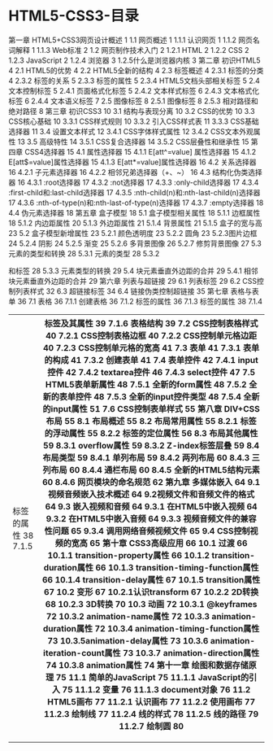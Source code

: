 # HTML5-CSS3-目录
第一章 HTML5+CSS3网页设计概述	1
1.1 网页概述	1
1.1.1 认识网页	1
1.1.2 网页名词解释	1
1.1.3 Web标准	2
1.2 网页制作技术入门	2
1.2.1 HTML	2
1.2.2 CSS	2
1.2.3 JavaScript	2
1.2.4 浏览器	3
1.2.5什么是浏览器内核	3
第二章  初识HTML5	4
2.1 HTML5的优势	4
2.2 HTML5全新的结构	4
2.3 标签概述	4
2.3.1 标签的分类	4
2.3.2 标签的关系	5
2.3.3 标签的属性	5
2.3.4 HTML5文档头部相关标签	5
2.4 文本控制标签	5
2.4.1  页面格式化标签	5
2.4.2  文本样式标签	6
2.4.3  文本格式化标签	6
2.4.4  文本语义标签	7
2.5  图像标签	8
2.5.1  图像标签<img />	8
2.5.3 相对路径和绝对路径	8
第三章  初识CSS3	10
3.1 结构与表现分离	10
3.2 CSS的优势	10
3.3 CSS核心基础	10
3.3.1 CSS样式规则	10
3.3.2 引入CSS样式表	11
3.3.3 CSS基础选择器	11
3.4 设置文本样式	12
3.4.1 CSS字体样式属性	12
3.4.2 CSS文本外观属性	13
3.5 高级特性	14
3.5.1 CSS复合选择器	14
3.5.2 CSS层叠性和继承性	15
第四章  CSS4选择器	15
4.1 属性选择器	15
4.1.1   E[att^=value] 属性选择器	15
4.1.2   E[att$=value]属性选择器	15
4.1.3   E[att*=value]属性选择器	16
4.2 关系选择器	16
4.2.1 子元素选择器	16
4.2.2 相邻兄弟选择器（+、~）	16
4.3 结构化伪类选择器	16
4.3.1 :root选择器	17
4.3.2 :not选择器	17
4.3.3 :only-child选择器	17
4.3.4 :first-child和:last-child选择器	17
4.3.5 :nth-child(n)和:nth-last-child(n)选择器	17
4.3.6 :nth-of-type(n)和:nth-last-of-type(n)选择器	17
4.3.7 :empty选择器	18
4.4 伪元素选择器	18
第五章  盒子模型	18
5.1 盒子模型相关属性	18
5.1.1 边框属性	18
5.1.2 内边距属性	20
5.1.3 外边距属性	21
5.1.4 背景属性	21
5.1.5 盒子的宽与高	23
5.2  盒子模型新增属性	23
5.2.1 颜色透明度	23
5.2.2 圆角	23
5.2.3图片边框	24
5.2.4 阴影	24
5.2.5 渐变	25
5.2.6 多背景图像	26
5.2.7 修剪背景图像	27
5.3 元素的类型和转换	28
5.3.1 元素的类型	28
5.3.2 <div>和<span>标签	28
5.3.3 元素类型的转换	29
5.4 块元素垂直外边距的合并	29
5.4.1 相邻块元素垂直外边距的合并	29
第六章  列表与超链接	29
6.1  列表标签	29
6.2 CSS控制列表样式	32
6.3  超链接标签	34
6.4  链接伪类控制超链接	35
第七章  表格与表单	36
7.1 表格	36
7.1.1 创建表格	36
7.1.2 <table>标签的属性	36
7.1.3 <tr>标签的属性	38
7.1.4 <td>标签的属性	38
7.1.5 <th>标签及其属性	39
7.1.6 表格结构	39
7.2 CSS控制表格样式	40
7.2.1 CSS控制表格边框	40
7.2.2 CSS控制单元格边距	40
7.2.3 CSS控制单元格的宽高	41
7.3  表单	41
7.3.1 表单的构成	41
7.3.2 创建表单	41
7.4  表单控件	42
7.4.1 input控件	42
7.4.2 textarea控件	46
7.4.3 select控件	47
7.5 HTML5表单新属性	48
7.5.1 全新的form属性	48
7.5.2 全新的表单控件	48
7.5.3  全新的input控件类型	48
7.5.4 全新的input属性	51
7.6  CSS控制表单样式	55
第八章  DIV+CSS布局	55
8.1  布局概述	55
8.2 布局常用属性	55
8.2.1  标签的浮动属性	55
8.2.2  标签的定位属性	56
8.3 布局其他属性	59
8.3.1  overflow属性	59
8.3.2  Z-index标签层叠	59
8.4  布局类型	59
8.4.1  单列布局	59
8.4.2  两列布局	60
8.4.3  三列布局	60
8.4.4  通栏布局	60
8.4.5  全新的HTML5结构元素	60
8.4.6  网页模块的命名规范	62
第九章   多媒体嵌入	64
9.1视频音频嵌入技术概述	64
9.2视频文件和音频文件的格式	64
9.3 嵌入视频和音频	64
9.3.1  在HTML5中嵌入视频	64
9.3.2  在HTML5中嵌入音频	64
9.3.3  视频音频文件的兼容性问题	65
9.3.4  调用网络音频视频文件	65
9.4 CSS控制视频的宽高	65
第十章 CSS3高级应用	66
10.1  过渡	66
10.1.1 transition-property属性	66
10.1.2 transition-duration属性	66
10.1.3 transition-timing-function属性	66
10.1.4 transition-delay属性	67
10.1.5 transition属性	67
10.2  变形	67
10.2.1认识transform	67
10.2.2 2D转换	68
10.2.3 3D转换	70
10.3  动画	72
10.3.1 @keyframes	72
10.3.2 animation-name属性	72
10.3.3 animation-duration属性	72
10.3.4 animation-timing-function属性	73
10.3.5animation-delay属性	73
10.3.6 animation-iteration-count属性	73
10.3.7 animation-direction属性	74
10.3.8 animation属性	74
第十一章  绘图和数据存储原理	75
11.1 简单的JavaScript	75
11.1.1  JavaScript的引入	75
11.1.2  变量	76
11.1.3  document对象	76
11.2  HTML5画布	77
11.2.1  认识画布	77
11.2.2  使用画布	77
11.2.3  绘制线	77
11.2.4  线的样式	78
11.2.5  线的路径	79
11.2.7  绘制圆	80

